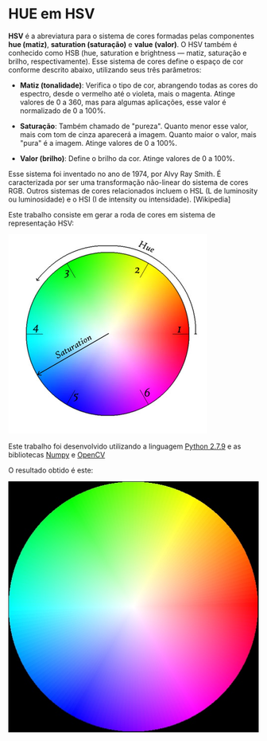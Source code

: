 # HUE em HSV

**HSV** é a abreviatura para o sistema de cores formadas pelas componentes **hue (matiz)**, **saturation (saturação)** e **value (valor)**. O HSV também é conhecido como HSB (hue, saturation e brightness — matiz, saturação e brilho, respectivamente). Esse sistema de cores define o espaço de cor conforme descrito abaixo, utilizando seus três parâmetros:

* **Matiz (tonalidade)**: Verifica o tipo de cor, abrangendo todas as cores do espectro, desde o vermelho até o violeta, mais o magenta. Atinge valores de 0 a 360, mas para algumas aplicações, esse valor é normalizado de 0 a 100%.

* **Saturação**: Também chamado de "pureza". Quanto menor esse valor, mais com tom de cinza aparecerá a imagem. Quanto maior o valor, mais "pura" é a imagem. Atinge valores de 0 a 100%.

* **Valor (brilho)**: Define o brilho da cor. Atinge valores de 0 a 100%.

Esse sistema foi inventado no ano de 1974, por Alvy Ray Smith. É caracterizada por ser uma transformação não-linear do sistema de cores RGB. Outros sistemas de cores relacionados incluem o HSL (L de luminosity ou luminosidade) e o HSI (I de intensity ou intensidade). [Wikipedia]

Este trabalho consiste em gerar a roda de cores em sistema de representação HSV:

![alt tag](https://raw.githubusercontent.com/thiagorogelio/ProcessamentoDeImagens/master/HUEinHSV/ColorWheel.jpg)

Este trabalho foi desenvolvido utilizando a linguagem [Python 2.7.9](https://www.python.org/) e as bibliotecas [Numpy](http://www.numpy.org/) e [OpenCV](http://opencv.org/)

O resultado obtido é este:

![alt tag](https://raw.githubusercontent.com/thiagorogelio/ProcessamentoDeImagens/master/HUEinHSV/result.jpg)
